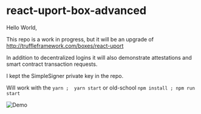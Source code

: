 # react-uport-box-advanced

Hello World,

This repo is a work in progress, but it will be an upgrade of http://truffleframework.com/boxes/react-uport

In addition to decentralized logins it will also demonstrate attestations and smart contract transaction requests.

I kept the SimpleSigner private key in the repo.

Will work with the `yarn ;  yarn start` or old-school `npm install ; npm run start`

![Demo](https://pbs.twimg.com/media/DZYtX-BWkAE1WcN.jpg)
